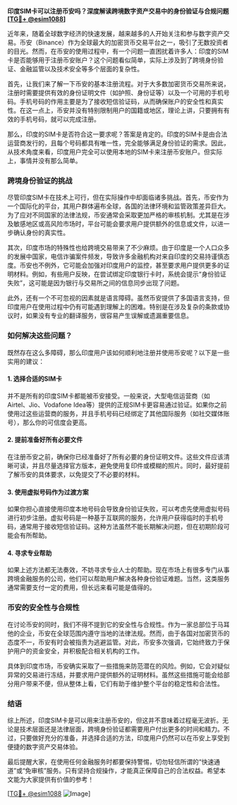 **印度SIM卡可以注册币安吗？深度解读跨境数字资产交易中的身份验证与合规问题[[TG💪+ @esim1088](https://t.me/s/esim1088)]**

近年来，随着全球数字经济的快速发展，越来越多的人开始关注和参与数字资产交易。币安（Binance）作为全球最大的加密货币交易平台之一，吸引了无数投资者的目光。然而，在币安的使用过程中，有一个问题一直困扰着许多人：印度的SIM卡是否能够用于注册币安账户？这个问题看似简单，实际上涉及到了跨境身份验证、金融监管以及技术安全等多个层面的复杂性。

首先，让我们来了解一下币安的基本注册流程。对于大多数加密货币交易所来说，注册时需要提供有效的身份证明文件（如护照、身份证等）以及一个可用的手机号码。手机号码的作用主要是为了接收短信验证码，从而确保账户的安全性和真实性。在这一点上，币安并没有特别限制用户的国籍或地区，理论上讲，只要拥有有效的手机号码，就可以完成注册。

那么，印度的SIM卡是否符合这一要求呢？答案是肯定的。印度的SIM卡是由合法运营商发行的，且每个号码都具有唯一性，完全能够满足身份验证的需求。因此，从技术角度来看，印度用户完全可以使用本地的SIM卡来注册币安账户。但实际上，事情并没有那么简单。

### **跨境身份验证的挑战**

尽管印度SIM卡在技术上可行，但在实际操作中却面临诸多挑战。首先，币安作为一个国际化的平台，其用户群体遍布全球，各国的法律环境和监管政策差异巨大。为了应对不同国家的法律法规，币安通常会采取更加严格的审核机制。尤其是在涉及敏感地区或高风险市场时，平台可能会要求用户提供额外的信息或文件，以进一步确认身份的真实性。

其次，印度市场的特殊性也给跨境交易带来了不少麻烦。由于印度是一个人口众多的发展中国家，电信诈骗案件频发，导致许多金融机构对来自印度的交易持谨慎态度。币安也不例外，它可能会加强对印度用户的监控，甚至要求用户提供更多的证明材料。例如，有些用户反映，在尝试绑定印度银行卡时，系统会提示“身份验证失败”，这可能是因为银行与交易所之间的信息同步出现了问题。

此外，还有一个不可忽视的因素就是语言障碍。虽然币安提供了多国语言支持，但印度用户在使用过程中仍有可能遇到理解上的困难。特别是在涉及复杂的条款或协议时，如果没有专业的翻译服务，很容易产生误解或遗漏重要信息。

### **如何解决这些问题？**

既然存在这么多障碍，那么印度用户该如何顺利地注册并使用币安呢？以下是一些实用的建议：

#### **1. 选择合适的SIM卡**
并不是所有的印度SIM卡都能被币安接受。一般来说，大型电信运营商（如Airtel、Jio、Vodafone Idea等）提供的正规SIM卡更容易通过验证。如果你之前使用过这些运营商的服务，并且手机号码已经绑定了其他国际服务（如社交媒体账号），那么你的可信度会更高。

#### **2. 提前准备好所有必要文件**
在注册币安之前，确保你已经准备好了所有必要的身份证明文件。这些文件应该清晰可读，并且尽量选择官方版本，避免使用复印件或模糊的照片。同时，最好提前了解币安的具体要求，以免提交了不必要的材料。

#### **3. 使用虚拟号码作为过渡方案**
如果你担心直接使用印度本地号码会导致身份验证失败，可以考虑先使用虚拟号码进行初步注册。虚拟号码是一种基于互联网的服务，允许用户获得临时的手机号码，通常用于接收短信验证码。这种方法虽然不能长期解决问题，但在初期阶段可能会有所帮助。

#### **4. 寻求专业帮助**
如果上述方法都无法奏效，不妨寻求专业人士的帮助。现在市场上有很多专门从事跨境金融服务的公司，他们可以帮助用户解决各种身份验证难题。当然，这类服务通常需要支付一定的费用，但长远来看可能是值得的。

### **币安的安全性与合规性**

在讨论币安的同时，我们不得不提到它的安全性与合规性。作为一家总部位于马耳他的企业，币安在全球范围内遵守当地的法律法规。然而，由于各国对加密货币的态度不一，币安有时会被指责为逃避监管。对此，币安多次强调，它始终致力于保护用户的资金安全，并积极配合相关机构的工作。

具体到印度市场，币安确实采取了一些措施来防范潜在的风险。例如，它会对疑似异常的交易进行冻结，并要求用户提供额外的证明材料。虽然这些措施可能会给部分用户带来不便，但从整体上看，它们有助于维护整个平台的稳定性和合法性。

### **结语**

综上所述，印度SIM卡是可以用来注册币安的，但这并不意味着过程毫无波折。无论是技术层面还是法律层面，跨境身份验证都需要用户付出更多的时间和精力。不过，只要做好充分的准备，并选择合适的方法，印度用户仍然可以在币安上享受到便捷的数字资产交易体验。

最后提醒大家，在使用任何金融服务时都要保持警惕，切勿轻信所谓的“快速通道”或“免审核”服务。只有坚持合规操作，才能真正保障自己的合法权益。希望本文能为大家提供有价值的参考！

[[TG💪+ @esim1088](https://t.me/s/esim1088) ![Image](https://i.postimg.cc/4NQfJmqS/Snipaste-2025-05-13-00-14-12.png)]